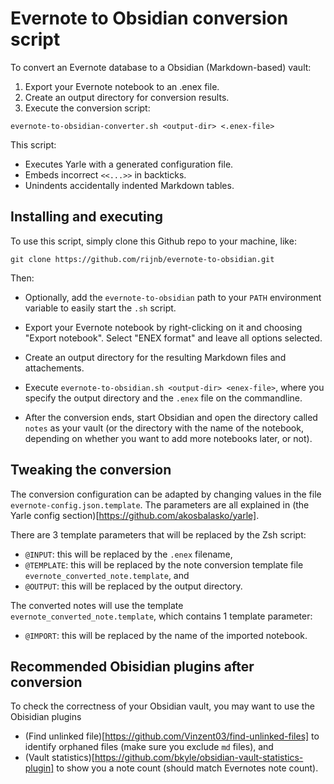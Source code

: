 # Evernote to Obsidian conversion script

To convert an Evernote database to a Obsidian (Markdown-based) vault:

1. Export your Evernote notebook to an .enex file.
2. Create an output directory for conversion results.
3. Execute the conversion script:

```
evernote-to-obsidian-converter.sh <output-dir> <.enex-file>
```

This script:

* Executes Yarle with a generated configuration file.
* Embeds incorrect `<<...>>` in backticks.
* Unindents accidentally indented Markdown tables.

## Installing and executing

To use this script, simply clone this Github repo to your
machine, like:

```
git clone https://github.com/rijnb/evernote-to-obsidian.git
```

Then:

- Optionally, add the `evernote-to-obsidian` path to your `PATH` environment
variable to easily start the `.sh` script.

- Export your Evernote notebook by right-clicking on it and choosing
"Export notebook". Select "ENEX format" and leave all options selected.

- Create an output directory for the resulting Markdown files and
attachements.

- Execute `evernote-to-obsidian.sh <output-dir> <enex-file>`, where you specify the
output directory and the `.enex` file on the commandline.

- After the conversion ends, start Obsidian and open the directory called
`notes` as your vault (or the directory with the name of the notebook, depending
on whether you want to add more notebooks later, or not).

## Tweaking the conversion

The conversion configuration can be adapted by changing values in the file
`evernote-config.json.template`. The parameters are all explained in (the Yarle config section)[https://github.com/akosbalasko/yarle].

There are 3 template parameters that will be replaced by the Zsh script:

- `@INPUT`: this will be replaced by the `.enex` filename,
- `@TEMPLATE`: this will be replaced by the note conversion template file `evernote_converted_note.template`, and
- `@OUTPUT`: this will be replaced by the output directory.

The converted notes will use the template `evernote_converted_note.template`, which contains 1 template parameter:

- `@IMPORT`: this will be replaced by the name of the imported notebook.

## Recommended Obisidian plugins after conversion

To check the correctness of your Obsidian vault, you may want to use the
Obisidian plugins 
- (Find unlinked file)[https://github.com/Vinzent03/find-unlinked-files] to identify orphaned files (make sure you exclude `md` files), and
- (Vault statistics)[https://github.com/bkyle/obsidian-vault-statistics-plugin] to show you a note count (should match Evernotes note count).
